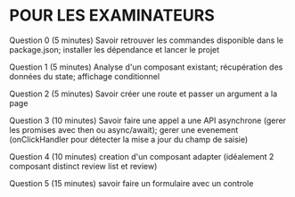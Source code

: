 # POUR LES EXAMINATEURS








































Question 0 (5 minutes)
Savoir retrouver les commandes disponible dans le package.json;
installer les dépendance et lancer le projet

Question 1 (5 minutes)
Analyse d'un composant existant;
récupération des données du state;
affichage conditionnel

Question 2 (5 minutes)
Savoir créer une route et passer un argument a la page

Question 3 (10 minutes)
Savoir faire une appel a une API asynchrone (gerer les promises avec then ou async/await);
gerer une evenement (onClickHandler pour détecter la mise a jour du champ de saisie)

Question 4 (10 minutes)
creation d'un composant adapter (idéalement 2 composant distinct review list et review) 

Question 5 (15 minutes)
savoir faire un formulaire avec un controle

